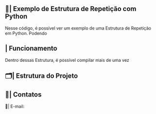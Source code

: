  ## 📑| Exemplo de Estrutura de Repetição com Python 

   Nesse código, é possível ver um exemplo de uma Estrutura de Repetição em Python. Podendo 

 ## | Funcionamento
  
  Dentro dessas Estrutura, é possível compilar mais de uma vez 
  
 ## 🗂️| Estrutura do Projeto



 ## 📱| Contatos

   📩| E-mail: 
 
